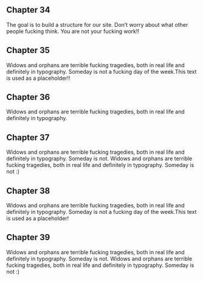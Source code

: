 ## Chapter 34

The goal is to build a structure for our site. Don’t worry about what other people fucking think. You are not your fucking work!!

## Chapter 35

Widows and orphans are terrible fucking tragedies, both in real life and definitely in typography. Someday is not a fucking day of the week.This text is used as a placeholder!!

## Chapter 36

Widows and orphans are terrible fucking tragedies, both in real life and definitely in typography.

## Chapter 37

Widows and orphans are terrible fucking tragedies, both in real life and definitely in typography. Someday is not. Widows and orphans are terrible fucking tragedies, both in real life and definitely in typography. Someday is not :)

## Chapter 38

Widows and orphans are terrible fucking tragedies, both in real life and definitely in typography. Someday is not a fucking day of the week.This text is used as a placeholder!

## Chapter 39

Widows and orphans are terrible fucking tragedies, both in real life and definitely in typography. Someday is not. Widows and orphans are terrible fucking tragedies, both in real life and definitely in typography. Someday is not :)